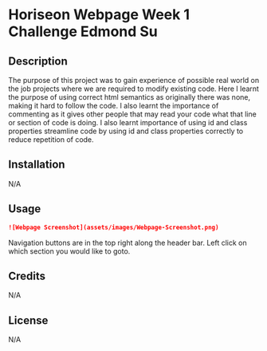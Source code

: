 # Horiseon Webpage Week 1 Challenge Edmond Su

## Description

The purpose of this project was to gain experience of possible real world on the job projects where we are required to modify existing code. Here I learnt the purpose of using correct html semantics as originally there was none, making it hard to follow the code. I also learnt the importance of commenting as it gives other people that may read your code what that line or section of code is doing. I also learnt importance of using id and class properties  streamline code by using id and class properties correctly to reduce repetition of code.

## Installation

N/A

## Usage

```md
![Webpage Screenshot](assets/images/Webpage-Screenshot.png)
```
Navigation buttons are in the top right along the header bar. Left click on which section you would like to goto.

## Credits

N/A

## License

N/A